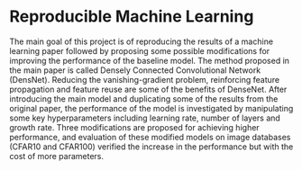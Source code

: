 # Reproducible Machine Learning
The main goal of this project is of reproducing the results of a machine learning paper followed by proposing some possible modifications for improving the performance of the baseline model. The method proposed in the main paper is called Densely Connected Convolutional Network (DensNet). Reducing the vanishing-gradient problem, reinforcing feature propagation and feature reuse are some of the benefits of DenseNet. After introducing the main model and duplicating some of the results from the original paper, the performance of the model is investigated by manipulating some key hyperparameters including learning rate, number of layers and growth rate. Three modifications are proposed for achieving higher performance, and evaluation of these modified models on image databases (CFAR10 and CFAR100) verified the increase in the performance but with the cost of more parameters.
